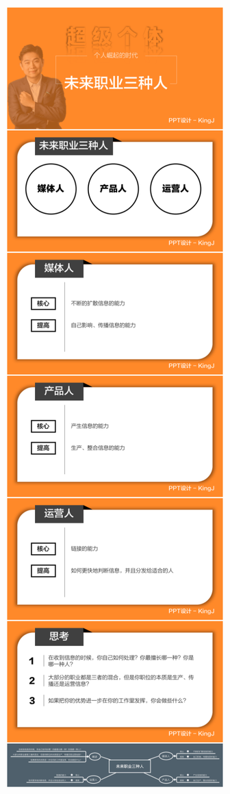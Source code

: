 ![](幻灯片1.png)
![](幻灯片2.png)
![](幻灯片3.png)
![](幻灯片4.png)
![](幻灯片5.png)
![](幻灯片6.png)
![](未来职业三种人.png)